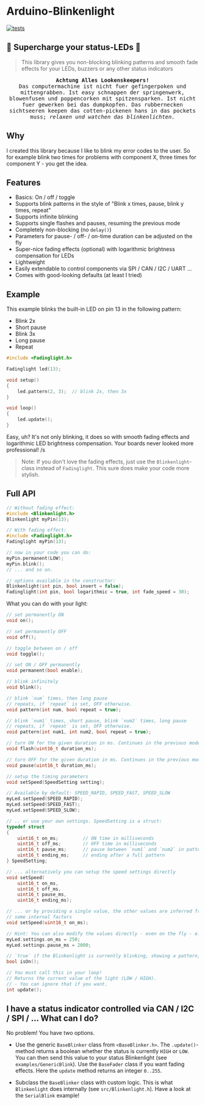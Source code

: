 # Arduino-Blinkenlight

[![tests](https://github.com/tfeldmann/Arduino-Blinkenlight/actions/workflows/tests.yml/badge.svg)](https://github.com/tfeldmann/Arduino-Blinkenlight/actions/workflows/tests.yml)

## 🚨 Supercharge your status-LEDs 🚨

> This library gives you non-blocking blinking patterns and smooth fade effects for your
> LEDs, buzzers or any other status indicators

<pre align="center">
<strong>Achtung Alles Lookenskeepers!</strong>
Das computermachine ist nicht fuer gefingerpoken und
mittengrabben. Ist easy schnappen der springenwerk,
blowenfusen und poppencorken mit spitzensparken. Ist nicht
fuer gewerken bei das dumpkopfen. Das rubbernecken
sichtseeren keepen das cotten-pickenen hans in das pockets
muss; <i>relaxen und watchen das blinkenlichten.</i>
</pre>

## Why

I created this library because I like to blink my error codes to the user. So for
example blink two times for problems with component X, three times for component Y - you
get the idea.

## Features

- Basics: On / off / toggle
- Supports blink patterns in the style of "Blink x times, pause, blink y times, repeat"
- Supports infinite blinking
- Supports single flashes and pauses, resuming the previous mode
- Completely non-blocking (no `delay()`)
- Parameters for pause- / off- / on-time duration can be adjusted on the fly
- Super-nice fading effects (optional) with logarithmic brightness compensation for LEDs
- Lightweight
- Easily extendable to control components via SPI / CAN / I2C / UART ...
- Comes with good-looking defaults (at least I tried)

## Example

This example blinks the built-in LED on pin 13 in the following pattern:

- Blink 2x
- Short pause
- Blink 3x
- Long pause
- Repeat

```C
#include <Fadinglight.h>

Fadinglight led(13);

void setup()
{
    led.pattern(2, 3);  // blink 2x, then 3x
}

void loop()
{
    led.update();
}
```

Easy, uh? It's not only blinking, it does so with smooth fading effects and
logarithmic LED brightness compensation. Your boards never looked more professional! /s

> Note: If you don't love the fading effects, just use the `Blinkenlight`-class instead
> of `Fadinglight`. This sure does make your code more stylish.

## Full API

```C
// Without fading effect:
#include <Blinkenlight.h>
Blinkenlight myPin(13);

// With fading effect:
#include <Fadinglight.h>
Fadinglight myPin(13);

// now in your code you can do:
myPin.permanent(LOW);
myPin.blink();
// ... and so on.

// options available in the constructor:
Blinkenlight(int pin, bool invert = false);
Fadinglight(int pin, bool logarithmic = true, int fade_speed = 30);
```

What you can do with your light:

```C
// set permanently ON
void on();

// set permanently OFF
void off();

// toggle between on / off
void toggle();

// set ON / OFF permanently
void permanent(bool enable);

// blink infinitely
void blink();

// blink `num` times, then long pause
// repeats, if `repeat` is set, OFF otherwise.
void pattern(int num, bool repeat = true);

// blink `num1` times, short pause, blink `num2` times, long pause
// repeats, if `repeat` is set, OFF otherwise.
void pattern(int num1, int num2, bool repeat = true);

// turn ON for the given duration in ms. Continues in the previous mode afterwards.
void flash(uint16_t duration_ms);

// turn OFF for the given duration in ms. Continues in the previous mode afterwards.
void pause(uint16_t duration_ms);

// setup the timing parameters
void setSpeed(SpeedSetting setting);

// Available by default: SPEED_RAPID, SPEED_FAST, SPEED_SLOW
myLed.setSpeed(SPEED_RAPID);
myLed.setSpeed(SPEED_FAST);
myLed.setSpeed(SPEED_SLOW);

// .. or use your own settings. SpeedSetting is a struct:
typedef struct
{
    uint16_t on_ms;         // ON time in milliseconds
    uint16_t off_ms;        // OFF time in milliseconds
    uint16_t pause_ms;      // pause between `num1` and `num2` in pattern()
    uint16_t ending_ms;     // ending after a full pattern
} SpeedSetting;

// ... alternatively you can setup the speed settings directly
void setSpeed(
    uint16_t on_ms,
    uint16_t off_ms,
    uint16_t pause_ms,
    uint16_t ending_ms);

// ... or by providing a single value, the other values are inferred from that by
// some internal factors
void setSpeed(uint16_t on_ms);

// Hint: You can also modify the values directly - even on the fly - e.g.:
myLed.settings.on_ms = 250;
myLed.settings.pause_ms = 2000;

// `true` if the Blinkenlight is currently blinking, showing a pattern, flashing or pausing
bool isOn();

// You must call this in your loop!
// Returns the current value of the light (LOW / HIGH).
// - You can ignore that if you want.
int update();
```

## I have a status indicator controlled via CAN / I2C / SPI / ... What can I do?

No problem! You have two options.

- Use the generic `BaseBlinker` class from `<BaseBlinker.h>`. The `.update()`-method
  returns a boolean whether the status is currently `HIGH` or `LOW`. You can then send
  this value to your status Blinkenlight (see `examples/GenericBlink`).
  Use the `BaseFader` class if you want fading effects. Here the `update` method
  returns an integer `0..255`.

- Subclass the `BaseBlinker` class with custom logic. This is what `Blinkenlight` does
  internally (see `src/Blinkenlight.h`). Have a look at the `SerialBlink` example!
